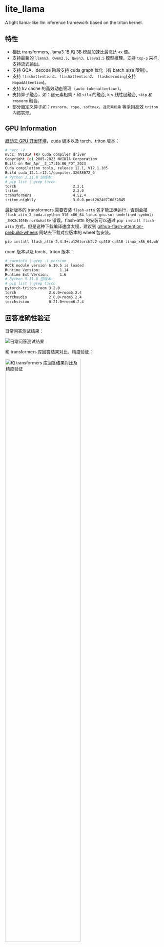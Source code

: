 # lite_llama

A light llama-like llm inference framework based on the triton kernel.

## 特性

- 相比 transformers, llama3 1B 和 3B 模型加速比最高达 `4x` 倍。
- 支持最新的 `llama3`、`Qwen2.5`、`Qwen3`、`Llava1.5` 模型推理，支持 `top-p` 采样, 支持流式输出。
- 支持 GQA、decode 阶段支持 cuda graph 优化（有 batch_size 限制）。
- 支持 `flashattention1`、`flashattention2`、 `flashdecoding`(支持 `NopadAttention`)。
- 支持 kv cache 的高效动态管理（`auto tokenattnetion`）。
- 支持算子融合，如：逐元素相乘 `*` 和 `silu` 的融合, k v 线性层融合, `skip` 和 `rmsnorm` 融合。
- 部分自定义算子如：`rmsnorm`、`rope`、`softmax`、`逐元素相乘` 等采用高效 `triton` 内核实现。

## GPU Information

[趋动云 GPU 开发环境](https://talent-holding.alibaba.com/campus-position/59900002212)，cuda 版本以及 torch、triton 版本：

```bash
# nvcc -V
nvcc: NVIDIA (R) Cuda compiler driver
Copyright (c) 2005-2023 NVIDIA Corporation
Built on Mon_Apr__3_17:16:06_PDT_2023
Cuda compilation tools, release 12.1, V12.1.105
Build cuda_12.1.r12.1/compiler.32688072_0
# Python 3.11.8 包版本:
# pip list | grep torch
torch                          2.2.1
triton                         2.2.0
transformers                   4.52.4
triton-nightly                 3.0.0.post20240716052845
```

最新版本的 transformers 需要安装 `flash-attn` 包才能正确运行，否则会报 `flash_attn_2_cuda.cpython-310-x86_64-linux-gnu.so: undefined symbol: _ZNK3c105Error4whatEv` 错误，flash-attn 的安装可以通过 `pip install flash-attn` 方式。但是这种下载编译速度太慢，建议到 [github-flash-attention-prebuild-wheels](https://github.com/mjun0812/flash-attention-prebuild-wheels/releases/tag/v0.0.6) 网站去下载对应版本的 wheel 包安装。

```bash
pip install flash_attn-2.4.3+cu126torch2.2-cp310-cp310-linux_x86_64.whl 
```

rocm 版本以及 torch、triton 版本：

```bash
# rocminfo | grep -i version
ROCk module version 6.10.5 is loaded
Runtime Version:         1.14
Runtime Ext Version:     1.6
# Python 3.11.8 包版本:
# pip list | grep torch
pytorch-triton-rocm 3.2.0
torch               2.6.0+rocm6.2.4
torchaudio          2.6.0+rocm6.2.4
torchvision         0.21.0+rocm6.2.4
```

## 回答准确性验证

日常问答测试结果：

![日常问答测试结果](./images/anwser.png)

和 transformers 库回答结果对比、精度验证：

<img src="./images/acc_test.jpg" width="70%" alt="和 transformers 库回答结果对比及精度验证">

<!-- ![和 transformers 库回答结果对比及精度验证](./images/acc_test.jpg) -->

llama3.2-1.5B-Instruct 模型流式输出结果测试：

![流式输出](./images/generate.gif)

`Qwen2.5-3B` 模型流式输出结果测试：

![流式输出](./images/output.gif)

`Llava1.5-7b-hf` 模型流式输出结果测试:

<table style="width: 100%; table-layout: fixed;">
  <tr>
    <td align="center"><img src="./images/llava_output2.gif" width="90%" alt="llava_output2"></td>
    <td align="center"><img src="./images/llava_output1.gif" width="100%" alt="llava_output"></td>
  </tr>
</table>

## benchmark 性能测试

### Llama-3.2-1B 模型性能测试对比

趋动云 `B1.small` 等同于 `3090` 的 `1/4` 之一卡的硬件测试环境。运行性能测试对比 `python benchmark.py`，lite_llama 的运行速度最高是 transformers 的 `4x` 倍。batch_size = 16 的提示词，`max_gen_len = 1900` 时，benchmark 性能测试结果:

```bash
lite_llama inference time: 67.8760 s
Transformers inference time: 131.8708 s
lite_llama throughput: 411.04 tokens/s
Transformers throughput: 104.70 tokens/s
lite_llama per token latency: 2.432831 ms/token
Transformers per token latency: 9.551007 ms/token
```

### Llama-3.2-3B 模型性能测试对比

趋动云 `B1.big` 等同于 `3090` 卡的硬件测试环境。运行性能测试对比 `python benchmark.py`，lite_llama 的运行速度最高是 transformers 的 `4x` 倍。`max_gen_len = 1900` 时，benchmark 性能测试结果:

```bash
lite_llama inference time: 31.3463 s
Transformers inference time: 69.1433 s
lite_llama throughput: 730.45 tokens/s
Transformers throughput: 183.95 tokens/s
lite_llama per token latency: 1.369015 ms/token
Transformers per token latency: 5.436221 ms/token
```

更多性能测试结果参考文档 [benchmark_models](./docs/benchmark_models.md)（更多模型性能测试结果有待更新）。

## 如何使用

推荐 cuda 版本 12.0 及以上。下载 [llama3.2-1B-Instruct 模型](https://pan.quark.cn/s/f476119babb3)并放到指定 `cli.py` 文件的指定 `checkpoints_dir` 目录。`cli.py` 运行前，需要先运行 `python apply_weight_convert.py` 将 hf 模型权重转换为 `lite_llama` 权重格式。

```bash
apt update
apt install imagemagick
conda create --name lite_llama python >= 3.12
conda activate lite_llama
git clone https://github.com/harleyszhang/lite_llama.git
cd lite_llama/
pip install -r requirement.txt
python test_weight_convert.py # 进行模型权重转换。
python cli.py # 已经下载好模型并放在指定目录的基础上运行
```

推荐 ROCm 版本 5.7 及以上。

```bash
pip install matplotlib  
pip install pandas
pip3 install torch torchvision torchaudio --index-url https://download.pytorch.org/whl/rocm6.2.4

apt update
apt install imagemagick
conda create --name lite_llama python >= 3.10
conda activate lite_llama
git clone https://github.com/harleyszhang/lite_llama.git
cd lite_llama/
pip install -r requirement.txt
python test_weight_convert.py # 进行模型权重转换。
python cli.py # 已经下载好模型并放在指定目录的基础上运行
```

`cli.py` 程序运行成功后，终端显示界面如下所示，在终端中输入你的问题即可。

![cli](./images/generate_stream.png)

`cli_llava.py` 程序运行成功后，终端显示界面如下所示，在终端中输入你图片和提示词，然后回车即可。

![llava 模型流式输出](./images/llava_output2.gif)

性能测试，改好自己的模型权重路径后，直接运行 `lite_llama/examples/benchmark.py` 文件，会输出 lite_llama 和 transformers 库的 latency 和吞吐量性能对比，第一次运行结果不太准确，建议以第二次结果为准。如 Llama-3.2-3B 模型 在 `prompt_len = 25`、`batch_size = 12` 和 `max_gen_len = 1900` 时，benchmark 性能测试运行结果:

```bash
lite_llama inference time: 31.3463 s
Transformers inference time: 69.1433 s
lite_llama throughput: 730.45 tokens/s
Transformers throughput: 183.95 tokens/s
lite_llama per token latency: 1.369015 ms/token
Transformers per token latency: 5.436221 ms/token
```

## 性能优化

输入提示词：

```bash
prompts: List[str] = [
    # For these prompts, the expected answer is the natural continuation of the prompt
    "I believe the meaning of life is",
    "Simply put, the theory of relativity states that ",
    """A brief message congratulating the team on the launch:

    Hi everyone,
    
    I just """,
    # Few shot prompt (providing a few examples before asking model to complete more);
    "Roosevelt was the first president of the United States, he has",
]
```

1，针对 decode 阶段使用 cuda graph 优化后，单次 decode 阶段时间为 `8.2402` ms，使用之前为 `17.2241` ms，性能提升 2x 倍，这个结果跟 vllm 应用 cuda graph 后的性能提升倍数几乎一致。

```bash
INFO: After apply cuda graph, Decode inference time: 8.2402 ms
INFO: Before apply cuda graph, Decode inference time: 17.2241 ms
```

2，在前面的基础上，继续优化，使用 flashattention 替代原有的标准 attention。

> flashattention1 对训练模型帮助更大，在提示词很短时，其速度提升效果有限。推理时的 decode 阶段应该用 flash-decoding。

```bash
INFO: input tokens shape is  torch.Size([8, 115])
# 使用 flashattention 前
INFO:lite_llama.generate:Batch inference time: 3152.0476 ms
INFO:lite_llama.generate:Tokens per second: 97.71 tokens/s
# 使用 flashattention1 后
INFO:lite_llama.generate:Batch inference time: 2681.3823 ms
INFO:lite_llama.generate:Tokens per second: 114.87 tokens/s
```

3，继续优化, 将 `flashattention` 升级到 `flashattention2`, 减少一定计算量。

```bash
INFO:lite_llama.generate:Batch inference time: 2103.0737 ms
INFO:lite_llama.generate:Tokens per second: 146.45 tokens/s
```

4，再次优化，decode 阶段的推理使用 `flashdecoding`，提升 decode 阶段的 attention 计算并行度，充分发挥 GPU 算力。

```bash
INFO:lite_llama.generate:Decode stage Batch inference time: 1641.4178 ms
INFO:lite_llama.generate:Decode stage tokens per second : 187.64 tokens/s
```

5，继续再次优化，支持 kv cache 高效的动态管理（类似 tokenattention），解决了 kv cache 显存浪费和分配低效的问题。

```bash
INFO:lite_llama.generate:Decode stage Batch inference time: 1413.9111 ms
INFO:lite_llama.generate:Decode stage tokens per second : 217.84 tokens/s
```

6，一个简单的优化, 使用 `GQA_KV_heads_index` 替代 `repeat_kv` 函数。

7，一个常见且简单的优化, kv 线性层融合。

8，一个常用的优化，算子融合：残差连接的 skip 操作和 `rmsnorm` 算子融合，形成新的 `skip_rmsnorm` 算子。

9，重构并优化 `MHA` 模块，优化 `context_attention` 和 `token_attention` 内核支持 `Nopad attention` 和 `kv cache` 动态分配和管理：

- token_attention 支持直接传入 kv_cache 索引和序列实际长度 seq_len, 减少了 kv cache 在 `MHA` 模块中的 `concat` 和 `view` 操作，并实现了 `Nopad` token_attention。
- 将每次 prefill/decode 过程动态分配实际 prompts 长度的 kv cache 索引个数，而不是在模型推理之前一次性分配连续的 `(max(promptes_len) + max_gen_len) * batch_size` 个 tokens 的 kv cache 空间。

## TODO

- 支持连续批处理优化。
- 支持 AWQ 和 SmoothQuant 量化。

## Acknowledgement

- [meta-llama/llama-models](https://github.com/meta-llama/llama-models/tree/main)
- [transformers](https://github.com/huggingface/transformers)
- [Liger-Kernel](https://github.com/linkedin/Liger-Kernel/tree/main)
- [kernl](https://github.com/ELS-RD/kernl/tree/main)
- [unsloth](https://github.com/unslothai/unsloth/tree/main)
- [openai-triton](https://triton-lang.org/main/getting-started/tutorials/)
- [lightllm](https://github.com/ModelTC/lightllm)
- [vllm](https://github.com/vllm-project/vllm)
